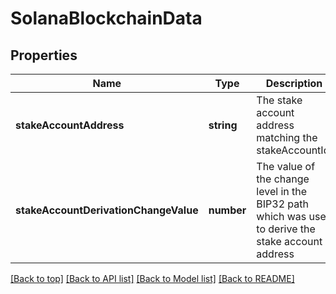 # SolanaBlockchainData

## Properties

|Name | Type | Description | Notes|
|------------ | ------------- | ------------- | -------------|
|**stakeAccountAddress** | **string** | The stake account address matching the stakeAccountId. | [default to undefined]|
|**stakeAccountDerivationChangeValue** | **number** | The value of the change level in the BIP32 path which was used to derive the stake account address | [default to undefined]|




[[Back to top]](#) [[Back to API list]](../../README.md#documentation-for-api-endpoints) [[Back to Model list]](../../README.md#documentation-for-models) [[Back to README]](../../README.md)
